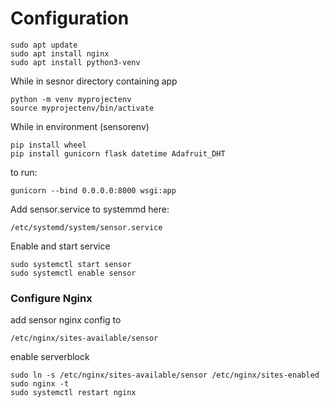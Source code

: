 
# Configuration
```
sudo apt update
sudo apt install nginx
sudo apt install python3-venv
```
While in sesnor directory containing app
```
python -m venv myprojectenv
source myprojectenv/bin/activate
```
While in environment (sensorenv)
```
pip install wheel
pip install gunicorn flask datetime Adafruit_DHT
```
to run:
```
gunicorn --bind 0.0.0.0:8000 wsgi:app
```

Add sensor.service to systemmd here:
```
/etc/systemd/system/sensor.service
```
Enable and start service
```
sudo systemctl start sensor
sudo systemctl enable sensor
```
### Configure Nginx
add sensor nginx config to 
```
/etc/nginx/sites-available/sensor
```
enable serverblock
```
sudo ln -s /etc/nginx/sites-available/sensor /etc/nginx/sites-enabled 
sudo nginx -t
sudo systemctl restart nginx
```
